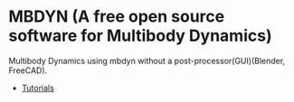 # MBDYN (A free open source software for Multibody Dynamics)
Multibody Dynamics using mbdyn without a post-processor(GUI)(Blender, FreeCAD).
- [Tutorials](http://www.sky-engin.jp/en/MBDynTutorial/index.html)
